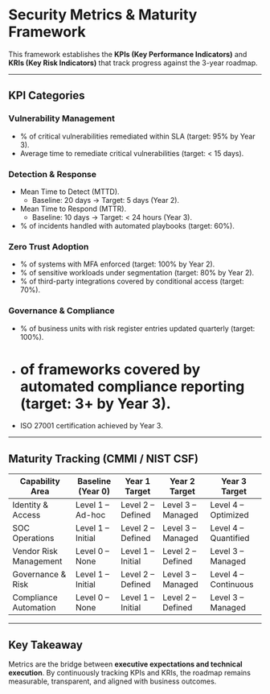 # Security Metrics & Maturity Framework

This framework establishes the **KPIs (Key Performance Indicators)** and **KRIs (Key Risk Indicators)** that track progress against the 3-year roadmap.

---

## KPI Categories

### Vulnerability Management
* % of critical vulnerabilities remediated within SLA (target: 95% by Year 3).
* Average time to remediate critical vulnerabilities (target: < 15 days).

### Detection & Response
* Mean Time to Detect (MTTD).
  - Baseline: 20 days → Target: 5 days (Year 2).
* Mean Time to Respond (MTTR).
  - Baseline: 10 days → Target: < 24 hours (Year 3).
* % of incidents handled with automated playbooks (target: 60%).

### Zero Trust Adoption
* % of systems with MFA enforced (target: 100% by Year 2).
* % of sensitive workloads under segmentation (target: 80% by Year 2).
* % of third-party integrations covered by conditional access (target: 70%).

### Governance & Compliance
* % of business units with risk register entries updated quarterly (target: 100%).
* # of frameworks covered by automated compliance reporting (target: 3+ by Year 3).
* ISO 27001 certification achieved by Year 3.

---

## Maturity Tracking (CMMI / NIST CSF)

| Capability Area        | Baseline (Year 0) | Year 1 Target | Year 2 Target | Year 3 Target |
|-------------------------|------------------|---------------|---------------|---------------|
| Identity & Access       | Level 1 – Ad-hoc | Level 2 – Defined | Level 3 – Managed | Level 4 – Optimized |
| SOC Operations          | Level 1 – Initial | Level 2 – Defined | Level 3 – Managed | Level 4 – Quantified |
| Vendor Risk Management  | Level 0 – None    | Level 1 – Initial | Level 2 – Defined | Level 3 – Managed |
| Governance & Risk       | Level 1 – Initial | Level 2 – Defined | Level 3 – Managed | Level 4 – Continuous |
| Compliance Automation   | Level 0 – None    | Level 1 – Initial | Level 2 – Defined | Level 3 – Managed |

---

## Key Takeaway
Metrics are the bridge between **executive expectations and technical execution**. By continuously tracking KPIs and KRIs, the roadmap remains measurable, transparent, and aligned with business outcomes.

